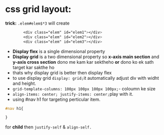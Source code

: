 # css grid layout:

**trick:** `.elem#elem$*3` 
will create
```css
        <div class="elem" id="elem1"></div>
        <div class="elem" id="elem2"></div>
        <div class="elem" id="elem3"></div>
```

* **Display flex** is a single dimensional property 
* **Display grid** is a two dimensional property so **x-axis main section** and **y-axis cross section** dono me kam kar sektheho **or** dono ko ek sath target kar sakthe ho
* thats why display grid is better then display flex
* to use display grid `display: grid;`it automatically adjust div
with widht and height.
* `grid-template-columns: 100px 100px 100px 100px;`- coloumn ke size
* `align-items: center; justify-items: center;`play with it.
* using #nav h1 for targeting perticular item.
```css
#nav h1{

}
```
 for **child** then `justify-self` & `align-self.`


